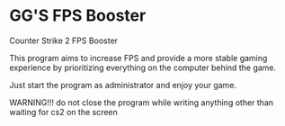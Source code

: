 # GG'S FPS Booster

Counter Strike 2 FPS Booster

This program aims to increase FPS and provide a more stable gaming experience by prioritizing everything on the computer behind the game.

Just start the program as administrator and enjoy your game.

WARNING!!!
do not close the program while writing anything other than waiting for cs2 on the screen

